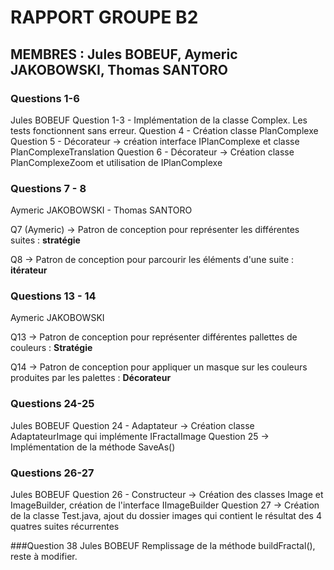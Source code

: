 # RAPPORT GROUPE B2

## MEMBRES : Jules BOBEUF, Aymeric JAKOBOWSKI, Thomas SANTORO

### Questions 1-6
Jules BOBEUF
Question 1-3 - Implémentation de la classe Complex. Les tests fonctionnent sans erreur.
Question 4 - Création classe PlanComplexe
Question 5 - Décorateur -> création interface IPlanComplexe et classe PlanComplexeTranslation
Question 6 - Décorateur -> Création classe PlanComplexeZoom et utilisation de IPlanComplexe

### Questions 7 - 8
Aymeric JAKOBOWSKI - Thomas SANTORO

Q7 (Aymeric) -> Patron de conception pour représenter les différentes suites : **stratégie**

Q8 -> Patron de conception pour parcourir les éléments d'une suite : **itérateur**

### Questions 13 - 14
Aymeric JAKOBOWSKI

Q13 -> Patron de conception pour représenter différentes pallettes de couleurs : **Stratégie**

Q14 -> Patron de conception pour appliquer un masque sur les couleurs produites par les palettes : **Décorateur**

### Questions 24-25
Jules BOBEUF
Question 24 - Adaptateur -> Création classe AdaptateurImage qui implémente IFractalImage
Question 25 -> Implémentation de la méthode SaveAs()

### Questions 26-27
Jules BOBEUF
Question 26 - Constructeur -> Création des classes Image et ImageBuilder, création de l'interface IImageBuilder
Question 27 -> Création de la classe Test.java, ajout du dossier images qui contient le résultat des 4 quatres suites récurrentes

###Question 38
Jules BOBEUF
Remplissage de la méthode buildFractal(), reste à modifier.
